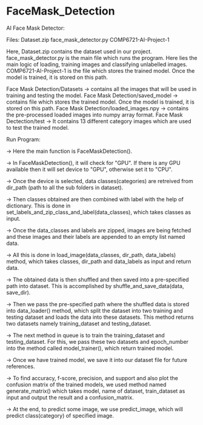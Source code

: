 # FaceMask_Detection
AI Face Mask Detector:

Files: Dataset.zip face_mask_detector.py COMP6721-AI-Project-1

Here, Dataset.zip contains the dataset used in our project. face_mask_detector.py is the main file which runs the program. Here lies the main logic of loading, training images and classifying unlabelled images. COMP6721-AI-Project-1 is the file which stores the trained model. Once the model is trained, it is stored on this path.

Face Mask Detection/Datasets -> contains all the images that will be used in training and testing the model. Face Mask Detection/saved_model -> contains file which stores the trained model. Once the model is trained, it is stored on this path. Face Mask Detection/loaded_images.npy -> contains the pre-processed loaded images into numpy array format. Face Mask Dectection/test -> It contains 13 different category images which are used to test the trained model.

Run Program:

-> Here the main function is FaceMaskDetection().

-> In FaceMaskDetection(), it will check for "GPU". If there is any GPU available then it will set device to "GPU", otherwise set it to "CPU".

-> Once the device is selected, data classes(categories) are retreived from dir_path (path to all the sub folders in dataset).

-> Then classes obtained are then combined with label with the help of dictionary. This is done in set_labels_and_zip_class_and_label(data_classes), which takes classes as input.

-> Once the data_classes and labels are zipped, images are being fetched and these images and their labels are appended to an empty list named data.

-> All this is done in load_image(data_classes, dir_path, data_labels) method, which takes classes, dir_path and data_labels as input and return data.

-> The obtained data is then shuffled and then saved into a pre-specified path into dataset. This is accomplished by shuffle_and_save_data(data, save_dir).

-> Then we pass the pre-specified path where the shuffled data is stored into data_loader() method, which split the dataset into two training and testing dataset and loads the data into these datasets. This method returns two datasets namely training_dataset and testing_dataset.

-> The next method in queue is to train the training_dataset and testing_dataset. For this, we pass these two datasets and epoch_number into the method called model_trainer(), which return trained model.

-> Once we have trained model, we save it into our dataset file for future references.

-> To find accuracy, f-score, precision, and support and also plot the confusion matrix of the trained models, we used method named generate_matrix() which takes model, name of dataset, train_dataset as input and output the result and a confusion_matrix.

-> At the end, to predict some image, we use predict_image, which will predict class(category) of specified image.
